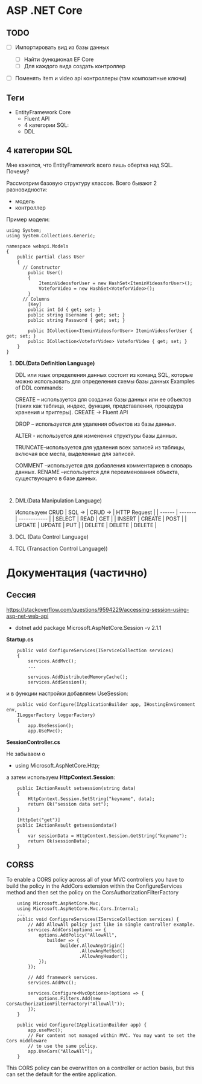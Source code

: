 # ASP .NET Core 

## TODO

- [ ] Импортировать вид из базы данных
  - [ ] Найти функционал EF Core
  - [ ] Для каждого вида создать контроллер

- [ ] Поменять item и video api контроллеры (там композитные ключи)


## Теги
- EntityFramework Core
  - Fluent API
  - 4 категории SQL:
  - DDL

## 4 категории SQL 

Мне кажется, что EntityFramework всего лишь обертка над SQL. Почему? 

Рассмотрим базовую структуру классов. Всего бывают 2 разновидности:
- модель
- контроллер

Пример модели:
```
using System;
using System.Collections.Generic;

namespace webapi.Models
{
    public partial class User
    {
      // Constructor
        public User()
        {
            IteminVideosforUser = new HashSet<IteminVideosforUser>();
            VoteforVideo = new HashSet<VoteforVideo>();
        }
      // Columns
        [Key]
        public int Id { get; set; }
        public string Username { get; set; }
        public string Password { get; set; }
      
        public ICollection<IteminVideosforUser> IteminVideosforUser { get; set; }
        public ICollection<VoteforVideo> VoteforVideo { get; set; }
    }
}
```


1. **DDL(Data Definition Language)**
   
    DDL или язык определения данных состоит из команд SQL, которые можно использовать для определения схемы базы данных
Examples of DDL commands:

   CREATE – используется для создания базы данных или ее объектов (таких как таблица, индекс, функция, представления, процедура хранения и триггеры).
   CREATE -> Fluent API

   DROP – используется для удаления объектов из базы данных.
   
   ALTER - используется для изменения структуры базы данных.
   
   TRUNCATE–используется для удаления всех записей из таблицы, включая все места, выделенные для записей.

   COMMENT –используется для добавления комментариев в словарь данных.
   RENAME –используется для переименования объекта, существующего в базе данных.
   ```

   
2. DML(Data Manipulation Language)
   
   Используем CRUD 
   | SQL -> | CRUD -> | HTTP Request |
   | ------ | ------- | ------------ |
   | SELECT | READ    | GET          |
   | INSERT | CREATE  | POST         |
   | UPDATE | UPDATE  | PUT          |
   | DELETE | DELETE  | DELETE       |

  
3. DCL (Data Control Language)
4. TCL (Transaction Control Language))

# Документация (частично)

## Сессия

https://stackoverflow.com/questions/9594229/accessing-session-using-asp-net-web-api


- dotnet add package Microsoft.AspNetCore.Session -v 2.1.1

**Startup.cs**


```
    public void ConfigureServices(IServiceCollection services)
    {
        services.AddMvc();
        ...

        services.AddDistributedMemoryCache();
        services.AddSession();
````


и в функции настройки добавляем UseSession:
```
    public void Configure(IApplicationBuilder app, IHostingEnvironment env, 
    ILoggerFactory loggerFactory)
    {
        app.UseSession();
        app.UseMvc();

```
**SessionController.cs**

Не забываем о 

- using Microsoft.AspNetCore.Http;


а затем используем **HttpContext.Session**:

```    [HttpGet("set/{data}")]
    public IActionResult setsession(string data)
    {
        HttpContext.Session.SetString("keyname", data);
        return Ok("session data set");
    }

    [HttpGet("get")]
    public IActionResult getsessiondata()
    {
        var sessionData = HttpContext.Session.GetString("keyname");
        return Ok(sessionData);
    }
```

## CORSS

To enable a CORS policy across all of your MVC controllers you have to build the policy in the AddCors extension within the ConfigureServices method and then set the policy on the CorsAuthorizationFilterFactory

```
    using Microsoft.AspNetCore.Mvc;
    using Microsoft.AspNetCore.Mvc.Cors.Internal;
    ...
    public void ConfigureServices(IServiceCollection services) {
        // Add AllowAll policy just like in single controller example.
        services.AddCors(options => {
            options.AddPolicy("AllowAll",
               builder => {
                    builder.AllowAnyOrigin()
                           .AllowAnyMethod()
                           .AllowAnyHeader();
            });
        });

        // Add framework services.
        services.AddMvc();

        services.Configure<MvcOptions>(options => {
            options.Filters.Add(new CorsAuthorizationFilterFactory("AllowAll"));
        });
    }

    public void Configure(IApplicationBuilder app) {
        app.useMvc();
        // For content not managed within MVC. You may want to set the Cors middleware
        // to use the same policy.
        app.UseCors("AllowAll");
    }
```
This CORS policy can be overwritten on a controller or action basis, but this can set the default for the entire application.